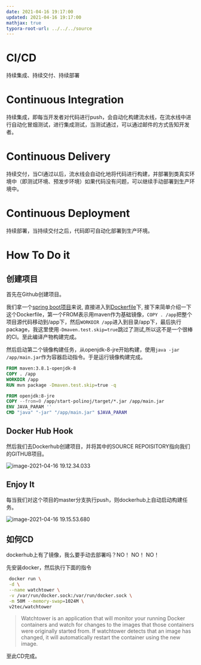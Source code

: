 ```yaml
---
date: 2021-04-16 19:17:00
updated: 2021-04-16 19:17:00
mathjax: true
typora-root-url: ../../../source
---
```


# CI/CD

持续集成、持续交付、持续部署

# Continuous Integration

持续集成，即每当开发者对代码进行push，会自动化构建流水线，在流水线中进行自动化冒烟测试，进行集成测试，当测试通过，可以通过邮件的方式告知开发者。

# Continuous Delivery

 持续交付，当CI通过以后，流水线会自动化地将代码进行构建，并部署到类真实环境中（即测试环境、预发步环境）如果代码没有问题，可以继续手动部署到生产环境中。

# Continuous Deployment

持续部署，当持续交付之后，代码即可自动化部署到生产环境。

<!-- more -->



# How To Do it

## 创建项目

首先在Github创建项目。

我们拿一个[spring boot项目](https://github.com/fightinggg/polinoj-backend)来说, 直接进入到[Dockerfile](https://github.com/fightinggg/polinoj-backend/blob/master/Dockerfile)下, 接下来简单介绍一下这个Dockerfile，第一个FROM表示用maven作为基础镜像，`COPY . /app`把整个项目源代码移动到/app下，然后`WORKDIR /app`进入到目录/app下，最后执行package，我这里使用`-Dmaven.test.skip=true`跳过了测试,所以这不是一个很棒的CI。至此编译产物构建完成。

然后启动第二个镜像构建任务，从openjdk-8-jre开始构建，使用`java -jar /app/main.jar`作为容器启动指令。于是运行镜像构建完成。

```dockerfile
FROM maven:3.8.1-openjdk-8
COPY . /app
WORKDIR /app
RUN mvn package -Dmaven.test.skip=true -q

FROM openjdk:8-jre
COPY --from=0 /app/start-polinoj/target/*.jar /app/main.jar
ENV JAVA_PARAM ''
CMD "java" "-jar" "/app/main.jar" $JAVA_PARAM
```

## Docker Hub Hook

然后我们去Dockerhub创建项目，并将其中的SOURCE REPOISITORY指向我们的GITHUB项目。

![image-2021-04-16 19.12.34.033](/images/image-2021-04-16-19.12.34.033.png)

## Enjoy It

每当我们对这个项目的master分支执行push，则dockerhub上自动启动构建任务。

![image-2021-04-16 19.15.53.680](/images/image-2021-04-16-19.15.53.680.png)

## 如何CD

dockerhub上有了镜像，我么要手动去部署吗？NO！ NO！ NO！

先安装docker，然后执行下面的指令

```sh
 docker run \
 -d \
 --name watchtower \
 -v /var/run/docker.sock:/var/run/docker.sock \
 -m 50M --memory-swap=1024M \
 v2tec/watchtower
```

> Watchtower is an application that will monitor your running Docker containers and watch for changes to the images that those containers were originally started from. If watchtower detects that an image has changed, it will automatically restart the container using the new image.



至此CD完成。



